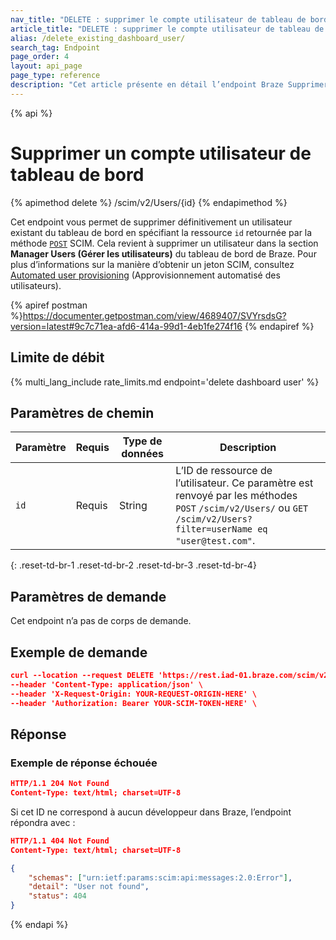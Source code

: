 ```yaml
---
nav_title: "DELETE : supprimer le compte utilisateur de tableau de bord"
article_title: "DELETE : supprimer le compte utilisateur de tableau de bord"
alias: /delete_existing_dashboard_user/
search_tag: Endpoint
page_order: 4
layout: api_page
page_type: reference
description: "Cet article présente en détail l’endpoint Braze Supprimer un compte utilisateur de tableau de bord."
---
```


{% api %}
# Supprimer un compte utilisateur de tableau de bord
{% apimethod delete %}
/scim/v2/Users/{id}
{% endapimethod %}

Cet endpoint vous permet de supprimer définitivement un utilisateur existant du tableau de bord en spécifiant la ressource `id` retournée par la méthode [`POST`]({{site.baseurl}}/scim/post_create_user_account/) SCIM. Cela revient à supprimer un utilisateur dans la section **Manager Users (Gérer les utilisateurs)** du tableau de bord de Braze. Pour plus d’informations sur la manière d’obtenir un jeton SCIM, consultez [Automated user provisioning]({{site.baseurl}}/scim/automated_user_provisioning/) (Approvisionnement automatisé des utilisateurs).

{% apiref postman %}https://documenter.getpostman.com/view/4689407/SVYrsdsG?version=latest#9c7c71ea-afd6-414a-99d1-4eb1fe274f16 {% endapiref %}

## Limite de débit

{% multi_lang_include rate_limits.md endpoint='delete dashboard user' %}

## Paramètres de chemin

| Paramètre | Requis | Type de données | Description |
|---|---|---|---|
| `id` | Requis | String | L’ID de ressource de l’utilisateur. Ce paramètre est renvoyé par les méthodes `POST` `/scim/v2/Users/` ou `GET` `/scim/v2/Users?filter=userName eq "user@test.com"`. |
{: .reset-td-br-1 .reset-td-br-2 .reset-td-br-3 .reset-td-br-4}

## Paramètres de demande

Cet endpoint n’a pas de corps de demande.

## Exemple de demande
```json
curl --location --request DELETE 'https://rest.iad-01.braze.com/scim/v2/Users/dfa245b7-24195aec-887bb3ad-602b3340' \
--header 'Content-Type: application/json' \
--header 'X-Request-Origin: YOUR-REQUEST-ORIGIN-HERE' \
--header 'Authorization: Bearer YOUR-SCIM-TOKEN-HERE' \
```

## Réponse

### Exemple de réponse échouée

```json
HTTP/1.1 204 Not Found
Content-Type: text/html; charset=UTF-8
```

Si cet ID ne correspond à aucun développeur dans Braze, l’endpoint répondra avec :
```json
HTTP/1.1 404 Not Found
Content-Type: text/html; charset=UTF-8

{
    "schemas": ["urn:ietf:params:scim:api:messages:2.0:Error"],
    "detail": "User not found",
    "status": 404
}
```
{% endapi %}
